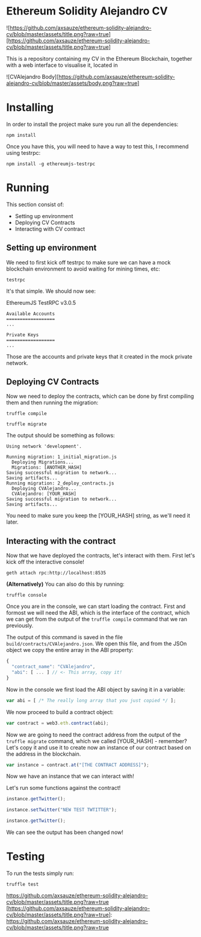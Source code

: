 # Ethereum Solidity Alejandro CV

![https://github.com/axsauze/ethereum-solidity-alejandro-cv/blob/master/assets/title.png?raw=true][https://github.com/axsauze/ethereum-solidity-alejandro-cv/blob/master/assets/title.png?raw=true]

This is a repository containing my CV in the Ethereum Blockchain, together with a web interface to visualise it, located in

![CVAlejandro Body][https://github.com/axsauze/ethereum-solidity-alejandro-cv/blob/master/assets/body.png?raw=true]


# Installing

In order to install the project make sure you run all the dependencies:

```
npm install
```

Once you have this, you will need to have a way to test this, I recommend using testrpc:

```
npm install -g ethereumjs-testrpc
```

# Running

This section consist of:

* Setting up environment
* Deploying CV Contracts
* Interacting with CV contract


## Setting up environment

We need to first kick off testrpc to make sure we can have a mock blockchain environment to avoid waiting for mining times, etc:

```
testrpc
```

It's that simple. We should now see:

EthereumJS TestRPC v3.0.5

```
Available Accounts
==================
...

Private Keys
==================
...
```

Those are the accounts and private keys that it created in the mock private network.

## Deploying CV Contracts

Now we need to deploy the contracts, which can be done by first compiling them and then running the migration:

```
truffle compile

truffle migrate
```

The output should be something as follows:

```
Using network 'development'.

Running migration: 1_initial_migration.js
  Deploying Migrations...
  Migrations: [ANOTHER_HASH]
Saving successful migration to network...
Saving artifacts...
Running migration: 2_deploy_contracts.js
  Deploying CVAlejandro...
  CVAlejandro: [YOUR_HASH]
Saving successful migration to network...
Saving artifacts...
```

You need to make sure you keep the [YOUR_HASH] string, as we'll need it later.

## Interacting with the contract

Now that we have deployed the contracts, let's interact with them. First let's kick off the interactive console!

```
geth attach rpc:http://localhost:8535
```

**(Alternatively)** You can also do this by running:

```
truffle console
```

Once you are in the console, we can start loading the contract. First and formost we will need the ABI, which is the interface of the contract, which we can get from the output of the `truffle compile` command that we ran previously.

The output of this command is saved in the file `build/contracts/CVAlejandro.json`. We open this file, and from the JSOn object we copy the entire array in the ABI property:

``` javascript
{
  "contract_name": "CVAlejandro",
  "abi": [ ... ] // <- This array, copy it!
}
```

Now in the console we first load the ABI object by saving it in a variable:

``` javascript
var abi = [ /* The really long array that you just copied */ ];
```

We now proceed to build a contract object:

``` javascript
var contract = web3.eth.contract(abi);
```

Now we are going to need the contract address from the output of the `truffle migrate` command, which we called [YOUR_HASH] - remember? Let's copy it and use it to create now an instance of our contract based on the address in the blockchain.

``` javascript
var instance = contract.at("[THE CONTRACT ADDRESS]");
```

Now we have an instance that we can interact with!

Let's run some functions against the contract!

``` javascript
instance.getTwitter();

instance.setTwitter("NEW TEST TWTITTER");

instance.getTwitter();
```

We can see the output has been changed now!

# Testing

To run the tests simply run:

```
truffle test
```

https://github.com/axsauze/ethereum-solidity-alejandro-cv/blob/master/assets/title.png?raw=true
[https://github.com/axsauze/ethereum-solidity-alejandro-cv/blob/master/assets/title.png?raw=true]: https://github.com/axsauze/ethereum-solidity-alejandro-cv/blob/master/assets/title.png?raw=true

